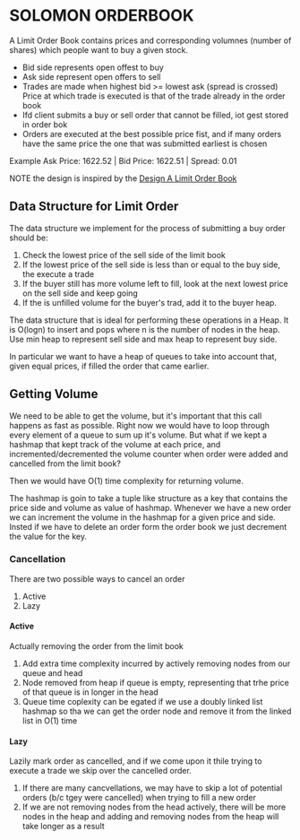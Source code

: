 # SOLOMON ORDERBOOK

A Limit Order Book contains prices and corresponding volumnes (number of shares) which people want to buy a given stock.
- Bid side represents open offest to buy
- Ask side represent open offers to sell
- Trades are made when highest bid >= lowest ask (spread is crossed)
	Price at which trade is executed is that of the trade already in the order book
- Ifd client submits a buy or sell order that cannot be filled, iot gest stored in order bok
- Orders are executed at the best possible price fist, and if many orders have the same price the one that was submitted
earliest is chosen

Example
Ask Price: 1622.52 | Bid Price: 1622.51 | Spread: 0.01

NOTE the design is inspired by the [Design A Limit Order Book](https://www.youtube.com/watch?v=nmYx6tQxtSs&t=10s)

## Data Structure for Limit Order
The data structure we implement for the process of submitting a buy order should be:
1. Check the lowest price of the sell side of the limit book
2. If the lowest price of the sell side is less than or equal to the buy side, the execute a trade
3. If the buyer still has more volume left to fill, look at the next lowest price on the sell side and keep going
4. If the is unfilled volume for the buyer's trad, add it to the buyer heap.

The data structure that is ideal for performing these operations in a Heap.
It is O(logn) to insert and pops where n is the number of nodes in the heap.
Use min heap to represent sell side and max heap to represent buy side.

In particular we want to have a heap of queues to take into account that, given equal prices, if filled the order
that came earlier.

## Getting Volume
We need to be able to get the volume, but it's important that this call happens as fast as possible.
Right now we would have to loop through every element of a queue to sum up it's volume.
But what if we kept a hashmap that kept track of the volume at each price, and incremented/decremented the volume
counter when order were added and cancelled from the limit book?

Then we would have O(1) time complexity for returning volume.

The hashmap is goin to take a tuple like structure as a key that contains the price side and volume as value of hashmap.
Whenever we have a new order we can increment the volume in the hashmap for a given price and side.
Insted if we have to delete an order form the order book we just decrement the value for the key.

### Cancellation
There are two possible ways to cancel an order
1. Active
2. Lazy

#### Active
Actually removing the order from the limit book
1. Add extra time complexity incurred by actively removing nodes from our queue and head
2. Node removed from heap if queue is empty, representing that trhe price of that queue is in longer in the head
3. Queue time coplexity can be egated if we use a doubly linked list hashmap so tha we can get the order node 
and remove it from the linked list in O(1) time

#### Lazy 
Lazily mark order as cancelled, and if we come upon it thile trying to execute a trade we skip over the cancelled order.
1. If there are many cancvellations, we may have to skip a lot of potential orders (b/c tgey were cancelled)
when trying to fill a new order
2. If we are not removing nodes from the head actively, there will be more nodes in the heap and adding and removing
nodes from the heap will take longer as a result
